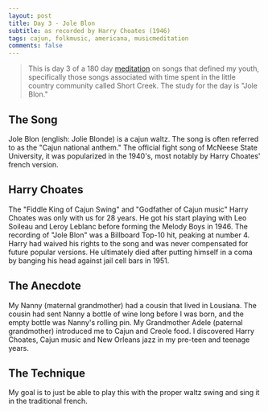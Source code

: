 ```yaml
---
layout: post
title: Day 3 - Jole Blon
subtitle: as recorded by Harry Choates (1946)
tags: cajun, folkmusic, americana, musicmeditation
comments: false
---
```

> This is day 3 of a 180 day [meditation](../currentmeditation) on songs that defined my youth, specifically those songs associated with time spent in the little country community called Short Creek. The study for the day is "Jole Blon."

## The Song
Jole Blon (english: Jolie Blonde) is a cajun waltz. The song is often referred to as the "Cajun national anthem." The official fight song of McNeese State University, it was popularized in the 1940's, most notably by Harry Choates' french version.

## Harry Choates
The "Fiddle King of Cajun Swing" and "Godfather of Cajun music" Harry Choates was only with us for 28 years. He got his start playing with Leo Soileau and Leroy Leblanc before forming the Melody Boys in 1946. The recording of "Jole Blon" was a Billboard Top-10 hit, peaking at number 4. Harry had waived his rights to the song and was never compensated for future popular versions. He ultimately died after putting himself in a coma by banging his head against jail cell bars in 1951.

## The Anecdote
My Nanny (maternal grandmother) had a cousin that lived in Lousiana. The cousin had sent Nanny a bottle of wine long before I was born, and the empty bottle was Nanny's rolling pin. My Grandmother Adele (paternal grandmother) introduced me to Cajun and Creole food. I discovered Harry Choates, Cajun music and New Orleans jazz in my pre-teen and teenage years.


## The Technique
My goal is to just be able to play this with the proper waltz swing and sing it in the traditional french.
